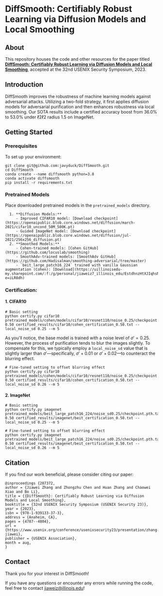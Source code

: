 # DiffSmooth: Certifiably Robust Learning via Diffusion Models and Local Smoothing

   ## About

   This repository houses the code and other resources for the paper titled [**DiffSmooth: Certifiably Robust Learning via Diffusion Models and Local Smoothing**](https://www.usenix.org/system/files/usenixsecurity23-zhang-jiawei.pdf), accepted at the 32nd USENIX Security Symposium, 2023.

   ## Introduction

   DiffSmooth improves the robustness of machine learning models against adversarial attacks. Utilizing a two-fold strategy, it first applies diffusion models for adversarial purification and then enhances robustness via local smoothing. Our SOTA results include a certified accuracy boost from 36.0% to 53.0% under ℓ2ℓ2 radius 1.5 on ImageNet.

   ## Getting Started

   ### Prerequisites

   To set up your environment:

   ```
git clone git@github.com:javyduck/DiffSmooth.git
cd DiffSmooth
conda create --name diffsmooth python=3.8
conda activate diffsmooth
pip install -r requirements.txt
   ```

   ### Pretrained Models

   Place downloaded pretrained models in the `pretrained_models` directory.

      1. **Diffusion Models:**
         - Improved CIFAR10 model: [Download checkpoint](https://openaipublic.blob.core.windows.net/diffusion/march-2021/cifar10_uncond_50M_500K.pt)
         - Guided ImageNet model: [Download checkpoint](https://openaipublic.blob.core.windows.net/diffusion/jul-2021/256x256_diffusion.pt)
      2. **Smoothed Models:**
         - Cohen-trained models: [Cohen GitHub](https://github.com/locuslab/smoothing)
         - SmoothAdv-trained models: [SmoothAdv GitHub](https://github.com/Hadisalman/smoothing-adversarial/tree/master)
         - `beit_large_patch16_224` trained with vanilla Gaussian augmentation (Cohen): [Download](https://uillinoisedu-my.sharepoint.com/:f:/g/personal/jiaweiz7_illinois_edu/EstdhnzHtXJIqhsNlv9q4nUBNcSjVvNp6pcj4ep3BTTVtg?e=iLR8dh)

### Certification:

#### 1. CIFAR10

   ```
# Basic setting
python certify.py cifar10 pretrained_models/cohen/models/cifar10/resnet110/noise_0.25/checkpoint.pth.tar 0.50 certified_results/cifar10/cohen_certification_0.50.txt --local_noise_sd 0.25 --m 5
   ```

   As you'll notice, the base model is trained with a noise level of $\sigma'=0.25$. However, the process of purification tends to blur the images slightly. To compensate for this, we typically employ a `local_noise_sd` value that is slightly larger than $\sigma'$—specifically, $\sigma'+0.01$ or $\sigma'+0.02$—to counteract the blurring effect.

   ```
# Fine-tuned setting to offset blurring effect
python certify.py cifar10 pretrained_models/cohen/models/cifar10/resnet110/noise_0.25/checkpoint.pth.tar 0.50 certified_results/cifar10/cohen_certification_0.50.txt --local_noise_sd 0.26 --m 5
   ```

#### 2. ImageNet

   ```
# Basic setting
python certify.py imagenet pretrained_models/beit_large_patch16_224/noise_sd0.25/checkpoint.pth.tar 0.50 certified_results/imagenet/beit_certification_0.50.txt --local_noise_sd 0.25 --m 5

# Fine-tuned setting to offset blurring effect
python certify.py imagenet pretrained_models/beit_large_patch16_224/noise_sd0.25/checkpoint.pth.tar 0.50 certified_results/imagenet/beit_certification_0.50.txt --local_noise_sd 0.26 --m 5
   ```

## Citation

   If you find our work beneficial, please consider citing our paper:

   ```
@inproceedings {287372,
  author = {Jiawei Zhang and Zhongzhu Chen and Huan Zhang and Chaowei Xiao and Bo Li},
  title = {{DiffSmooth}: Certifiably Robust Learning via Diffusion Models and Local Smoothing},
  booktitle = {32nd USENIX Security Symposium (USENIX Security 23)},
  year = {2023},
  isbn = {978-1-939133-37-3},
  address = {Anaheim, CA},
  pages = {4787--4804},
  url = {https://www.usenix.org/conference/usenixsecurity23/presentation/zhang-jiawei},
  publisher = {USENIX Association},
  month = aug,
}
   ```

## Contact

Thank you for your interest in DiffSmooth!

If you have any questions or encounter any errors while running the code, feel free to contact [jiaweiz@illinois.edu](mailto:jiaweiz@illinois.edu)!